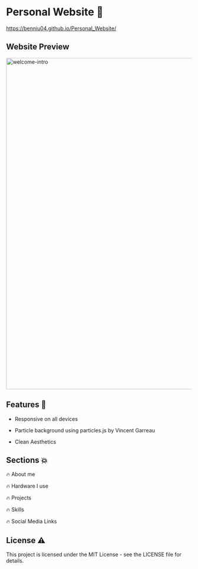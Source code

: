 # **Personal Website** 🚀

https://benniu04.github.io/Personal_Website/

## Website Preview

<img width="900" alt="welcome-intro" src="https://github.com/benniu04/Personal_Website/assets/138111756/df0e3512-ca3d-48ee-90d2-266ecc1e7a68">


## Features 🔑

* Responsive on all devices

* Particle background using particles.js by Vincent Garreau

* Clean Aesthetics



## Sections 💥

🔥 About me

🔥 Hardware I use

🔥 Projects

🔥 Skills

🔥 Social Media Links

## License ⚠️

This project is licensed under the MIT License - see the LICENSE file for details.



  

